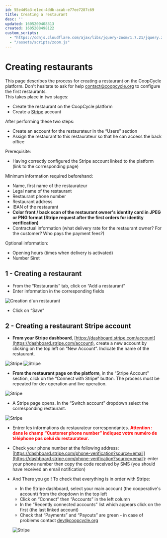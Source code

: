 ```yaml
---
id: 55e4d9a3-e1ec-4ddb-acab-e77ee7287c69
title: Creating a restaurant
desc: ''
updated: 1605209408313
created: 1605208498122
custom_scripts:
  - "https://cdnjs.cloudflare.com/ajax/libs/jquery-zoom/1.7.21/jquery.zoom.min.js"
  - "/assets/scripts/zoom.js"
---
```


# Creating restaurants

This page describes the process for creating a restaurant on the CoopCycle platform. Don't hesitate to ask for help [contact@coopcycle.org](mailto:contact@coopcycle.org) to configure the first restaurants.\
This takes place in two stages:
- Create the restaurant on the CoopCycle platform
- Create a [Stripe](https://dashboard.stripe.com/register) account

After performing these two steps:

- Create an account for the restaurateur in the “Users” section
- Assign the restaurant to this restaurateur so that he can access the back office


Prerequisite:

- Having correctly configured the Stripe account linked to the platform (link to the corresponding page)


Minimum information required beforehand:

- Name, first name of the restaurateur
- Legal name of the restaurant
- Restaurant phone number
- Restaurant address
- IBAN of the restaurant
- **Color front / back scan of the restaurant owner's identity card in JPEG or PNG format (Stripe request after the first orders for identity verification)**
- Contractual information (what delivery rate for the restaurant owner? For the customer? Who pays the payment fees?)


Optional information:

- Opening hours (times when delivery is activated)
- Number Siret

## 1 - Creating a restaurant

- From the “Restaurants” tab, click on “Add a restaurant”
- Enter information in the corresponding fields

![Creation d'un restaurant](/assets/images/creation_resto_fr.png)

- Click on “Save”
 
## 2 - Creating a restaurant Stripe account

- **From your Stripe dashboard**, [https://dashboard.stripe.com/account](https://dashboard.stripe.com/account), create a new account by clicking on the top left on “New Account”. Indicate the name of the restaurant.

<span class="zoomable">![Stripe](/assets/images/stripe_resto_account_fr.png)</span>
![Stripe](/assets/images/stripe_resto_account_fr_2.png)
 
- **From the restaurant page on the platform**, in the “Stripe Account” section, click on the “Connect with Stripe” button. The process must be repeated for dev operation and live operation.

![Stripe](/assets/images/stripe_resto_account_fr_3.png)

- A Stripe page opens. In the “Switch account” dropdown select the corresponding restaurant.

![Stripe](/assets/images/stripe_resto_account_fr_4.png)

- Entrer les informations du restaurateur correspondantes. <span style="color: red">**Attention : dans le champ “Customer phone number” indiquez votre numéro de téléphone pas celui du restaurateur.**</span>


- Check your phone number at the following address: [https://dashboard.stripe.com/phone-verification?source=email](https://dashboard.stripe.com/phone-verification?source=email): enter your phone number then copy the code received by SMS (you should have received an email notification)

- And There you go ! To check that everything is in order with Stripe:
  - In the Stripe dashboard, select your main account (the cooperative's account) from the dropdown in the top left
  - Click on “Connect” then “Accounts” in the left column
  - In the “Recently connected accounts” list which appears click on the first (the last linked account)
  - Check that “Payments” and “Payouts” are green - in case of problems contact [dev@coopcycle.org](mailto:dev@coopcycle.org)
  
  ![Stripe](/assets/images/stripe_resto_account_fr_5.png)